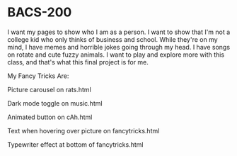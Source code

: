 # BACS-200
I want my pages to show who I am as a person. I want to show that I'm not a college kid who only thinks of business and school. While they're on my mind, I have memes and horrible jokes going through my head. I have songs on rotate and cute fuzzy animals. I want to play and explore more with this class, and that's what this final project is for me.


My Fancy Tricks Are:

Picture carousel on rats.html

Dark mode toggle on music.html

Animated button on cAh.html

Text when hovering over picture on fancytricks.html

Typewriter effect at bottom of fancytricks.html
